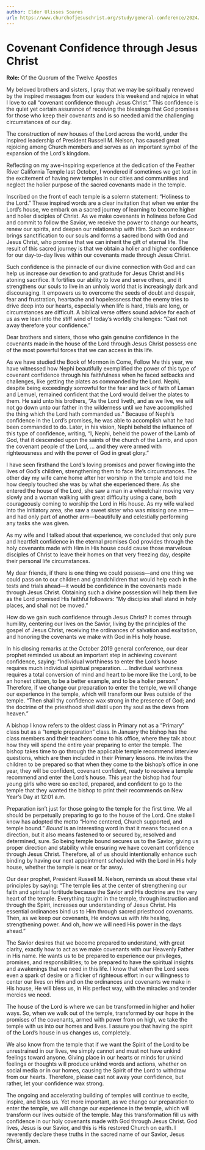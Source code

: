 ```yaml
---
author: Elder Ulisses Soares
url: https://www.churchofjesuschrist.org/study/general-conference/2024/04/16soares?lang=eng
---
```


# Covenant Confidence through Jesus Christ

**Role:** Of the Quorum of the Twelve Apostles

<a name="p1"></a>My beloved brothers and sisters, I pray that we may be spiritually renewed by the inspired messages from our leaders this weekend and rejoice in what I love to call “covenant confidence through Jesus Christ.” This confidence is the quiet yet certain assurance of receiving the blessings that God promises for those who keep their covenants and is so needed amid the challenging circumstances of our day.

<a name="p2"></a>The construction of new houses of the Lord across the world, under the inspired leadership of President Russell M. Nelson, has caused great rejoicing among Church members and serves as an important symbol of the expansion of the Lord’s kingdom.

<a name="p3"></a>Reflecting on my awe\-inspiring experience at the dedication of the Feather River California Temple last October, I wondered if sometimes we get lost in the excitement of having new temples in our cities and communities and neglect the holier purpose of the sacred covenants made in the temple.

<a name="p4"></a>Inscribed on the front of each temple is a solemn statement: “Holiness to the Lord.” These inspired words are a clear invitation that when we enter the Lord’s house, we embark on a sacred journey of learning to become higher and holier disciples of Christ. As we make covenants in holiness before God and commit to follow the Savior, we receive the power to change our hearts, renew our spirits, and deepen our relationship with Him. Such an endeavor brings sanctification to our souls and forms a sacred bond with God and Jesus Christ, who promise that we can inherit the gift of eternal life. The result of this sacred journey is that we obtain a holier and higher confidence for our day\-to\-day lives within our covenants made through Jesus Christ.

<a name="p5"></a>Such confidence is the pinnacle of our divine connection with God and can help us increase our devotion to and gratitude for Jesus Christ and His atoning sacrifice. It fortifies our ability to love and serve others, and it strengthens our souls to live in an unholy world that is increasingly dark and discouraging. It empowers us to overcome the seeds of doubt and despair, fear and frustration, heartache and hopelessness that the enemy tries to drive deep into our hearts, especially when life is hard, trials are long, or circumstances are difficult. A biblical verse offers sound advice for each of us as we lean into the stiff wind of today’s worldly challenges: “Cast not away therefore your confidence.”

<a name="p6"></a>Dear brothers and sisters, those who gain genuine confidence in the covenants made in the house of the Lord through Jesus Christ possess one of the most powerful forces that we can access in this life.

<a name="p7"></a>As we have studied the Book of Mormon in Come, Follow Me this year, we have witnessed how Nephi beautifully exemplified the power of this type of covenant confidence through his faithfulness when he faced setbacks and challenges, like getting the plates as commanded by the Lord. Nephi, despite being exceedingly sorrowful for the fear and lack of faith of Laman and Lemuel, remained confident that the Lord would deliver the plates to them. He said unto his brothers, “As the Lord liveth, and as we live, we will not go down unto our father in the wilderness until we have accomplished the thing which the Lord hath commanded us.” Because of Nephi’s confidence in the Lord’s promises, he was able to accomplish what he had been commanded to do. Later, in his vision, Nephi beheld the influence of this type of confidence, writing, “I, Nephi, beheld the power of the Lamb of God, that it descended upon the saints of the church of the Lamb, and upon the covenant people of the Lord, … and they were armed with righteousness and with the power of God in great glory.”

<a name="p8"></a>I have seen firsthand the Lord’s loving promises and power flowing into the lives of God’s children, strengthening them to face life’s circumstances. The other day my wife came home after her worship in the temple and told me how deeply touched she was by what she experienced there. As she entered the house of the Lord, she saw a man in a wheelchair moving very slowly and a woman walking with great difficulty using a cane, both courageously coming to worship the Lord in His house. As my wife walked into the initiatory area, she saw a sweet sister who was missing one arm—and had only part of another arm—beautifully and celestially performing any tasks she was given.

<a name="p9"></a>As my wife and I talked about that experience, we concluded that only pure and heartfelt confidence in the eternal promises God provides through the holy covenants made with Him in His house could cause those marvelous disciples of Christ to leave their homes on that very freezing day, despite their personal life circumstances.

<a name="p10"></a>My dear friends, if there is one thing we could possess—and one thing we could pass on to our children and grandchildren that would help each in the tests and trials ahead—it would be confidence in the covenants made through Jesus Christ. Obtaining such a divine possession will help them live as the Lord promised His faithful followers: “My disciples shall stand in holy places, and shall not be moved.”

<a name="p11"></a>How do we gain such confidence through Jesus Christ? It comes through humility, centering our lives on the Savior, living by the principles of the gospel of Jesus Christ, receiving the ordinances of salvation and exaltation, and honoring the covenants we make with God in His holy house.

<a name="p12"></a>In his closing remarks at the October 2019 general conference, our dear prophet reminded us about an important step in achieving covenant confidence, saying: “Individual worthiness to enter the Lord’s house requires much individual spiritual preparation. … Individual worthiness requires a total conversion of mind and heart to be more like the Lord, to be an honest citizen, to be a better example, and to be a holier person.” Therefore, if we change our preparation to enter the temple, we will change our experience in the temple, which will transform our lives outside of the temple. “Then shall thy confidence wax strong in the presence of God; and the doctrine of the priesthood shall distil upon thy soul as the dews from heaven.”

<a name="p13"></a>A bishop I know refers to the oldest class in Primary not as a “Primary” class but as a “temple preparation” class. In January the bishop has the class members and their teachers come to his office, where they talk about how they will spend the entire year preparing to enter the temple. The bishop takes time to go through the applicable temple recommend interview questions, which are then included in their Primary lessons. He invites the children to be prepared so that when they come to the bishop’s office in one year, they will be confident, covenant confident, ready to receive a temple recommend and enter the Lord’s house. This year the bishop had four young girls who were so excited, prepared, and confident to go to the temple that they wanted the bishop to print their recommends on New Year’s Day at 12:01 a.m.

<a name="p14"></a>Preparation isn’t just for those going to the temple for the first time. We all should be perpetually preparing to go to the house of the Lord. One stake I know has adopted the motto “Home centered, Church supported, and temple bound.” *Bound* is an interesting word in that it means focused on a direction, but it also means fastened to or secured by, resolved and determined, sure. So being temple bound secures us to the Savior, giving us proper direction and stability while ensuring we have covenant confidence through Jesus Christ. Therefore, all of us should intentionally enhance such binding by having our next appointment scheduled with the Lord in His holy house, whether the temple is near or far away.

<a name="p21"></a>Our dear prophet, President Russell M. Nelson, reminds us about these vital principles by saying: “The temple lies at the center of strengthening our faith and spiritual fortitude because the Savior and His doctrine are the very heart of the temple. Everything taught in the temple, through instruction and through the Spirit, increases our understanding of Jesus Christ. His essential ordinances bind us to Him through sacred priesthood covenants. Then, as we keep our covenants, He endows us with *His* healing, strengthening power. And oh, how we will need His power in the days ahead.”

<a name="p15"></a>The Savior desires that we become prepared to understand, with great clarity, exactly how to act as we make covenants with our Heavenly Father in His name. He wants us to be prepared to experience our privileges, promises, and responsibilities; to be prepared to have the spiritual insights and awakenings that we need in this life. I know that when the Lord sees even a spark of desire or a flicker of righteous effort in our willingness to center our lives on Him and on the ordinances and covenants we make in His house, He will bless us, in His perfect way, with the miracles and tender mercies we need.

<a name="p16"></a>The house of the Lord is where we can be transformed in higher and holier ways. So, when we walk out of the temple, transformed by our hope in the promises of the covenants, armed with power from on high, we take the temple with us into our homes and lives. I assure you that having the spirit of the Lord’s house in us changes us, completely.

<a name="p17"></a>We also know from the temple that if we want the Spirit of the Lord to be unrestrained in our lives, we simply cannot and must not have unkind feelings toward anyone. Giving place in our hearts or minds for unkind feelings or thoughts will produce unkind words and actions, whether on social media or in our homes, causing the Spirit of the Lord to withdraw from our hearts. Therefore, please cast not away your confidence, but rather, let your confidence wax strong.

<a name="p20"></a>The ongoing and accelerating building of temples will continue to excite, inspire, and bless us. Yet more important, as we change our preparation to enter the temple, we will change our experience in the temple, which will transform our lives outside of the temple. May this transformation fill us with confidence in our holy covenants made with God through Jesus Christ. God lives, Jesus is our Savior, and this is His restored Church on earth. I reverently declare these truths in the sacred name of our Savior, Jesus Christ, amen.
